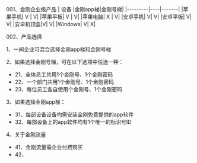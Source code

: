 001、金刚企业级产品
| 设备 |金刚app梯|金刚号梯|
|---------|----|-------|
|苹果手机| V | V| 
|苹果平板| V | V| 
|苹果电脑| X | V| 
|安卓手机| V| V| 
|安卓平板| V| V| 
|安卓机顶盒|V| V|
|Windows| V| X|

002、产品选择

1、一间企业可混合选择金刚app梯和金刚号梯

2、如果选择金刚号梯，可在以下选项中任选一种：
- 21、全体员工共用1个金刚号、1个金刚密码
- 22、一个部门共用1个金刚号、1个金刚密码
- 23、每位员工各自使用个金刚号、1个金刚密码

3、如果选择金刚app梯：
- 31、每部设备设备均需安装金刚免费提供的app软件
- 32、每部设备上的app软件均有1个唯一的标识号ID

4、关于金刚流量
- 41、金刚流量需企业付费购买
- 42、

